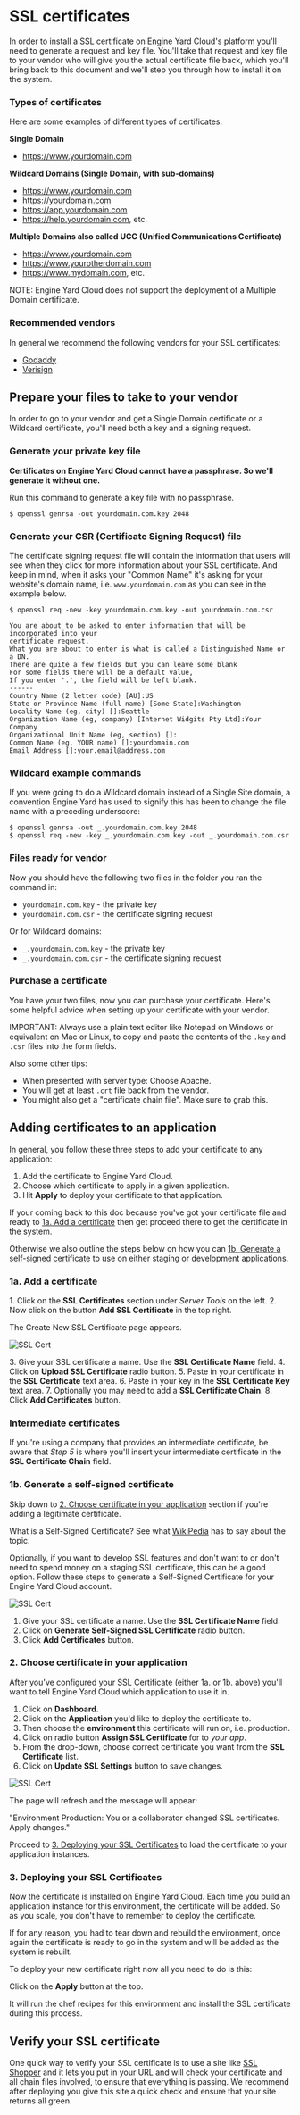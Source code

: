 # SSL certificates

In order to install a SSL certificate on Engine Yard Cloud's platform you'll need to generate a request and key file.  You'll take that request and key file to your vendor who will give you the actual certificate file back, which you'll bring back to this document and we'll step you through how to install it on the system.
               
### Types of certificates

Here are some examples of different types of certificates.

**Single Domain**

  * https://www.yourdomain.com

**Wildcard Domains (Single Domain, with sub-domains)** 

  * https://www.yourdomain.com
  * https://yourdomain.com
  * https://app.yourdomain.com
  * https://help.yourdomain.com, etc.

**Multiple Domains also called UCC (Unified Communications Certificate)**

  * https://www.yourdomain.com
  * https://www.yourotherdomain.com
  * https://www.mydomain.com, etc.

NOTE: Engine Yard Cloud does not support the deployment of a Multiple Domain certificate.

### Recommended vendors

In general we recommend the following vendors for your SSL certificates:

  * [Godaddy](http://www.godaddy.com)
  * [Verisign](http://www.verisign.com)

## Prepare your files to take to your vendor

In order to go to your vendor and get a Single Domain certificate or a Wildcard certificate, you'll need both a key and a signing request.

### Generate your private key file

**Certificates on Engine Yard Cloud cannot have a passphrase.  So we'll generate it without one.**

Run this command to generate a key file with no passphrase.

    $ openssl genrsa -out yourdomain.com.key 2048

### Generate your CSR (Certificate Signing Request) file

The certificate signing request file will contain the information that users will see when they click for more information about your SSL certificate. And keep in mind, when it asks your "Common Name" it's asking for your website's domain name, i.e. `www.yourdomain.com` as you can see in the example below.

    $ openssl req -new -key yourdomain.com.key -out yourdomain.com.csr

    You are about to be asked to enter information that will be incorporated into your
    certificate request.
    What you are about to enter is what is called a Distinguished Name or a DN.
    There are quite a few fields but you can leave some blank
    For some fields there will be a default value,
    If you enter '.', the field will be left blank.
    ------
    Country Name (2 letter code) [AU]:US
    State or Province Name (full name) [Some-State]:Washington
    Locality Name (eg, city) []:Seattle
    Organization Name (eg, company) [Internet Widgits Pty Ltd]:Your Company
    Organizational Unit Name (eg, section) []:
    Common Name (eg, YOUR name) []:yourdomain.com
    Email Address []:your.email@address.com

### Wildcard example commands

If you were going to do a Wildcard domain instead of a Single Site domain, a convention Engine Yard has used to signify this has been to change the file name with a preceding underscore:

    $ openssl genrsa -out _.yourdomain.com.key 2048
    $ openssl req -new -key _.yourdomain.com.key -out _.yourdomain.com.csr

### Files ready for vendor

Now you should have the following two files in the folder you ran the command in:

  * `yourdomain.com.key` - the private key
  * `yourdomain.com.csr` - the certificate signing request
  
Or for Wildcard domains:
  
  * `_.yourdomain.com.key` - the private key
  * `_.yourdomain.com.csr` - the certificate signing request

### Purchase a certificate

You have your two files, now you can purchase your certificate.  Here's some helpful advice when setting up your certificate with your vendor.
 
IMPORTANT: Always use a plain text editor like Notepad on Windows or equivalent on Mac or Linux, to copy and paste the contents of the `.key` and `.csr` files into the form fields.

Also some other tips:

  * When presented with server type: Choose Apache.
  * You will get at least `.crt` file back from the vendor.
  * You might also get a "certificate chain file".  Make sure to grab this.

## Adding certificates to an application

In general, you follow these three steps to add your certificate to any application:

  1. Add the certificate to Engine Yard Cloud.
  2. Choose which certificate to apply in a given application.
  3. Hit **Apply** to deploy your certificate to that application.

If your coming back to this doc because you've got your certificate file and ready to <a href="SSL1">1a. Add a certificate</a> then get proceed there to get the certificate in the system.

Otherwise we also outline the steps below on how you can <a href="SSL2">1b. Generate a self-signed certificate</a> to use on either staging or development applications.

<h3 id="SSL1">1a. Add a certificate</h3>

  1\. Click on the **SSL Certificates** section under *Server Tools* on the left.
  2\. Now click on the button **Add SSL Certificate** in the top right.

The Create New SSL Certificate page appears.

![SSL Cert](images/cloudsslcertificates.jpg)

  3\. Give your SSL certificate a name.  Use the **SSL Certificate Name** field.
  4\. Click on **Upload SSL Certificate** radio button.
  5\. Paste in your certificate in the **SSL Certificate** text area.
  6\. Paste in your key in the **SSL Certificate Key** text area.
  7\. Optionally you may need to add a **SSL Certificate Chain**.
  8\. Click **Add Certificates** button.

### Intermediate certificates

If you're using a company that provides an intermediate certificate, be aware that *Step 5* is where you'll insert your intermediate certificate in the **SSL Certificate Chain** field.

<h3 id="SSL2">1b. Generate a self-signed certificate</h3>

Skip down to <a href="SSL3">2. Choose certificate in your application</a> section if you're adding a legitimate certificate.

What is a Self-Signed Certificate?  See what [WikiPedia](http://en.wikipedia.org/wiki/Self-signed_certificate) has to say about the topic.

Optionally, if you want to develop SSL features and don't want to or don't need to spend money on a staging SSL certificate, this can be a good option.  Follow these steps to generate a Self-Signed Certificate for your Engine Yard Cloud account.

![SSL Cert](images/sslselfsigned.jpg)

  1. Give your SSL certificate a name.  Use the **SSL Certificate Name** field.
  2. Click on **Generate Self-Signed SSL Certificate** radio button.
  3. Click **Add Certificates** button.

<h3 id="SSL3">2. Choose certificate in your application</h3>

After you've configured your SSL Certificate (either 1a. or 1b. above) you'll want to tell Engine Yard Cloud which application to use it in.

  1. Click on **Dashboard**.
  2. Click on the **Application** you'd like to deploy the certificate to.
  3. Then choose the **environment** this certificate will run on, i.e. production.
  4. Click on radio button **Assign SSL Certificate** for to *your app*.
  5. From the drop-down, choose correct certificate you want from the **SSL Certificate** list.
  6. Click on **Update SSL Settings** button to save changes.
  
![SSL Cert](images/choosesslcertificate.jpg)

The page will refresh and the message will appear:

"Environment Production: You or a collaborator changed SSL certificates. Apply changes."

Proceed to <a href="SSL4">3. Deploying your SSL Certificates</a> to load the certificate to your application instances.

<h3 id="SSL4">3. Deploying your SSL Certificates</h3>

Now the certificate is installed on Engine Yard Cloud.  Each time you build an application instance for this environment, the certificate will be added.  So as you scale, you don't have to remember to deploy the certificate.

If for any reason, you had to tear down and rebuild the environment, once again the certificate is ready to go in the system and will be added as the system is rebuilt.

To deploy your new certificate right now all you need to do is this:

Click on the **Apply** button at the top.

It will run the chef recipes for this environment and install the SSL certificate during this process.

## Verify your SSL certificate

One quick way to verify your SSL certificate is to use a site like [SSL Shopper](http://www.sslshopper.com/ssl-checker.html) and it lets you put in your URL and will check your certificate and all chain files involved, to ensure that everything is passing.  We recommend after deploying you give this site a quick check and ensure that your site returns all green.

